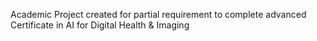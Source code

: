 Academic Project created for partial requirement to complete advanced Certificate in AI for Digital Health & Imaging
